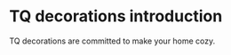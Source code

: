 # TQ decorations introduction

TQ decorations are committed to make your home cozy.

```{tableofcontents}
```

